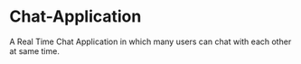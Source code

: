 # Chat-Application
A Real Time Chat Application in which many users can chat with each other at same time.
